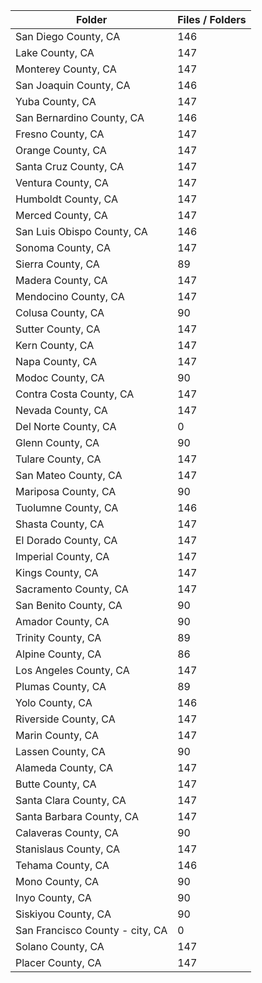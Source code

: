 | Folder                          |   Files / Folders |
|---------------------------------|-------------------|
| San Diego County, CA            |               146 |
| Lake County, CA                 |               147 |
| Monterey County, CA             |               147 |
| San Joaquin County, CA          |               146 |
| Yuba County, CA                 |               147 |
| San Bernardino County, CA       |               146 |
| Fresno County, CA               |               147 |
| Orange County, CA               |               147 |
| Santa Cruz County, CA           |               147 |
| Ventura County, CA              |               147 |
| Humboldt County, CA             |               147 |
| Merced County, CA               |               147 |
| San Luis Obispo County, CA      |               146 |
| Sonoma County, CA               |               147 |
| Sierra County, CA               |                89 |
| Madera County, CA               |               147 |
| Mendocino County, CA            |               147 |
| Colusa County, CA               |                90 |
| Sutter County, CA               |               147 |
| Kern County, CA                 |               147 |
| Napa County, CA                 |               147 |
| Modoc County, CA                |                90 |
| Contra Costa County, CA         |               147 |
| Nevada County, CA               |               147 |
| Del Norte County, CA            |                 0 |
| Glenn County, CA                |                90 |
| Tulare County, CA               |               147 |
| San Mateo County, CA            |               147 |
| Mariposa County, CA             |                90 |
| Tuolumne County, CA             |               146 |
| Shasta County, CA               |               147 |
| El Dorado County, CA            |               147 |
| Imperial County, CA             |               147 |
| Kings County, CA                |               147 |
| Sacramento County, CA           |               147 |
| San Benito County, CA           |                90 |
| Amador County, CA               |                90 |
| Trinity County, CA              |                89 |
| Alpine County, CA               |                86 |
| Los Angeles County, CA          |               147 |
| Plumas County, CA               |                89 |
| Yolo County, CA                 |               146 |
| Riverside County, CA            |               147 |
| Marin County, CA                |               147 |
| Lassen County, CA               |                90 |
| Alameda County, CA              |               147 |
| Butte County, CA                |               147 |
| Santa Clara County, CA          |               147 |
| Santa Barbara County, CA        |               147 |
| Calaveras County, CA            |                90 |
| Stanislaus County, CA           |               147 |
| Tehama County, CA               |               146 |
| Mono County, CA                 |                90 |
| Inyo County, CA                 |                90 |
| Siskiyou County, CA             |                90 |
| San Francisco County - city, CA |                 0 |
| Solano County, CA               |               147 |
| Placer County, CA               |               147 |